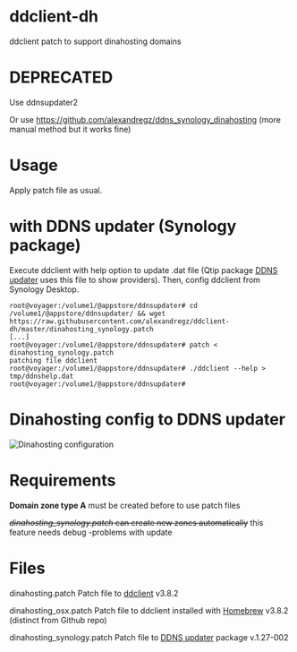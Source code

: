 # ddclient-dh
ddclient patch to support dinahosting domains

# DEPRECATED
Use ddnsupdater2

Or use https://github.com/alexandregz/ddns_synology_dinahosting (more manual method but it works fine)

# Usage
Apply patch file as usual.

# with DDNS updater (Synology package)
Execute ddclient with help option to update .dat file (Qtip package [DDNS updater](https://www.cphub.net/?id=40&pid=304) uses this file to show providers). Then, config ddclient from Synology Desktop.

```shell
root@voyager:/volume1/@appstore/ddnsupdater# cd /volume1/@appstore/ddnsupdater/ && wget https://raw.githubusercontent.com/alexandregz/ddclient-dh/master/dinahosting_synology.patch
[...]
root@voyager:/volume1/@appstore/ddnsupdater# patch < dinahosting_synology.patch
patching file ddclient
root@voyager:/volume1/@appstore/ddnsupdater# ./ddclient --help > tmp/ddnshelp.dat
root@voyager:/volume1/@appstore/ddnsupdater#
```

# Dinahosting config to DDNS updater

![Dinahosting configuration](https://raw.github.com/alexandregz/ddclient-dh/master/config.png)


# Requirements

**Domain zone type A** must be created before to use patch files

~~_dinahosting_synology.patch_ can create new zones automatically~~ this feature needs debug -problems with update


# Files

dinahosting.patch Patch file to [ddclient](https://github.com/wimpunk/ddclient) v3.8.2

dinahosting_osx.patch Patch file to ddclient installed with [Homebrew](https://github.com/homebrew/homebrew) v3.8.2 (distinct from Github repo)

dinahosting_synology.patch Patch file to [DDNS updater](https://www.cphub.net/?id=40&pid=304) package v.1.27-002
